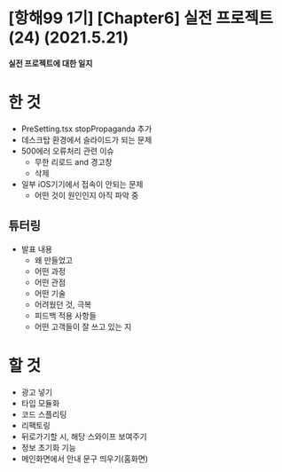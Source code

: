 # [항해99 1기] [Chapter6] 실전 프로젝트 (24) (2021.5.21)



**실전 프로젝트에 대한 일지**



# 한 것

*  PreSetting.tsx stopPropaganda 추가
  * 데스크탑 환경에서 슬라이드가 되는 문제
* 500에러 오류처리 관련 이슈
  * 무한 리로드 and 경고창
  * 삭제
* 일부 iOS기기에서 접속이 안되는 문제
  * 어떤 것이 원인인지 아직 파악 중



## 튜터링

* 발표 내용
  * 왜 만들었고
  * 어떤 과정
  * 어떤 관점
  * 어떤 기술
  * 어려웠던 것, 극복
  * 피드백 적용 사항들
  * 어떤 고객들이 잘 쓰고 있는 지



# 할 것

* 광고 넣기
* 타입 모듈화
* 코드 스플리팅
* 리팩토링
* 뒤로가기할 시, 해당 스와이프 보여주기
* 정보 초기화 기능
*  메인화면에서 안내 문구 띄우기(홈화면)



